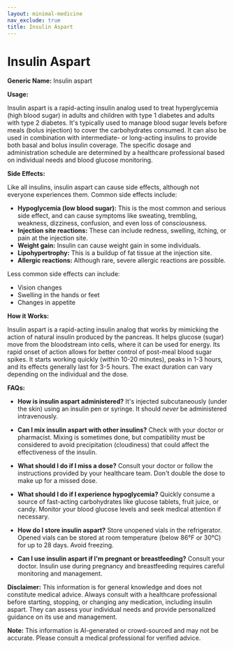 ```yaml
---
layout: minimal-medicine
nav_exclude: true
title: Insulin Aspart
---
```


# Insulin Aspart

**Generic Name:** Insulin aspart

**Usage:**

Insulin aspart is a rapid-acting insulin analog used to treat hyperglycemia (high blood sugar) in adults and children with type 1 diabetes and adults with type 2 diabetes.  It's typically used to manage blood sugar levels before meals (bolus injection) to cover the carbohydrates consumed.  It can also be used in combination with intermediate- or long-acting insulins to provide both basal and bolus insulin coverage. The specific dosage and administration schedule are determined by a healthcare professional based on individual needs and blood glucose monitoring.

**Side Effects:**

Like all insulins, insulin aspart can cause side effects, although not everyone experiences them. Common side effects include:

* **Hypoglycemia (low blood sugar):** This is the most common and serious side effect, and can cause symptoms like sweating, trembling, weakness, dizziness, confusion, and even loss of consciousness.
* **Injection site reactions:**  These can include redness, swelling, itching, or pain at the injection site.
* **Weight gain:** Insulin can cause weight gain in some individuals.
* **Lipohypertrophy:**  This is a buildup of fat tissue at the injection site.
* **Allergic reactions:** Although rare, severe allergic reactions are possible.


Less common side effects can include:

* Vision changes
* Swelling in the hands or feet
* Changes in appetite


**How it Works:**

Insulin aspart is a rapid-acting insulin analog that works by mimicking the action of natural insulin produced by the pancreas. It helps glucose (sugar) move from the bloodstream into cells, where it can be used for energy.  Its rapid onset of action allows for better control of post-meal blood sugar spikes.  It starts working quickly (within 10-20 minutes), peaks in 1-3 hours, and its effects generally last for 3-5 hours.  The exact duration can vary depending on the individual and the dose.


**FAQs:**

* **How is insulin aspart administered?**  It's injected subcutaneously (under the skin) using an insulin pen or syringe.  It should *never* be administered intravenously.

* **Can I mix insulin aspart with other insulins?**  Check with your doctor or pharmacist.  Mixing is sometimes done, but compatibility must be considered to avoid precipitation (cloudiness) that could affect the effectiveness of the insulin.

* **What should I do if I miss a dose?** Consult your doctor or follow the instructions provided by your healthcare team.  Don't double the dose to make up for a missed dose.

* **What should I do if I experience hypoglycemia?**  Quickly consume a source of fast-acting carbohydrates like glucose tablets, fruit juice, or candy.  Monitor your blood glucose levels and seek medical attention if necessary.

* **How do I store insulin aspart?** Store unopened vials in the refrigerator.  Opened vials can be stored at room temperature (below 86°F or 30°C) for up to 28 days.  Avoid freezing.

* **Can I use insulin aspart if I'm pregnant or breastfeeding?** Consult your doctor.  Insulin use during pregnancy and breastfeeding requires careful monitoring and management.

**Disclaimer:** This information is for general knowledge and does not constitute medical advice. Always consult with a healthcare professional before starting, stopping, or changing any medication, including insulin aspart.  They can assess your individual needs and provide personalized guidance on its use and management.


**Note:** This information is AI-generated or crowd-sourced and may not be accurate. Please consult a medical professional for verified advice.